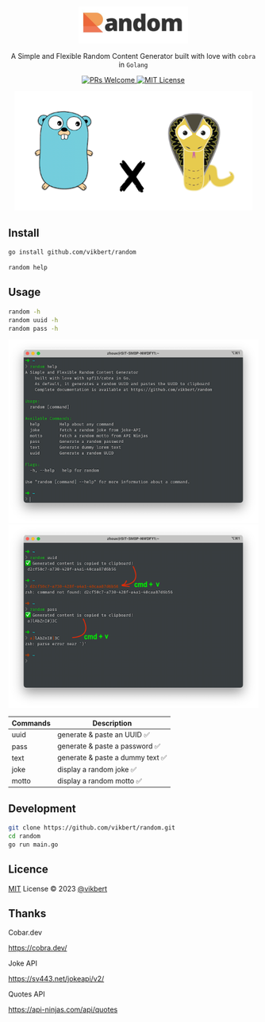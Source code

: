 <div align="center">
    <img src="https://raw.githubusercontent.com/vikbert/random/main/logo.jpg" width="220px" alt="random"/>
    <p>A Simple and Flexible Random Content Generator built with love with <code>cobra</code> in <code>Golang</code></p>
</div>

<p align="center">
    <a href="#">
        <img src="https://img.shields.io/badge/PRs-Welcome-brightgreen.svg?style=flat-square" alt="PRs Welcome"/>
    </a>
    <a href="#">
        <img src="https://img.shields.io/badge/License-MIT-brightgreen.svg?style=flat-square" alt="MIT License"/>
    </a>
</p>

<div align="center">
    <img src="https://raw.githubusercontent.com/vikbert/random/main/images/gocobra.png" width="480px" alt="random"/>
</div>


## Install

```bash
go install github.com/vikbert/random
```

```bash
random help
```

## Usage

```bash
random -h
random uuid -h
random pass -h
```

![](images/01-help.png)
![](images/02-usage.png)


| Commands  | Description |
|---|---|
| uuid  | generate & paste an UUID ✅ |
| pass | generate & paste a password ✅ |
| text  |  generate & paste a dummy text ✅ |
| joke  |  display a random joke ✅ |
| motto  |  display a random motto ✅ |

## Development

```bash
git clone https://github.com/vikbert/random.git
cd random
go run main.go
```

## Licence

[MIT](./LICENSE) License © 2023 [@vikbert](https://vikbert.github.io/)


## Thanks

Cobar.dev

https://cobra.dev/

Joke API

https://sv443.net/jokeapi/v2/

Quotes API

https://api-ninjas.com/api/quotes
